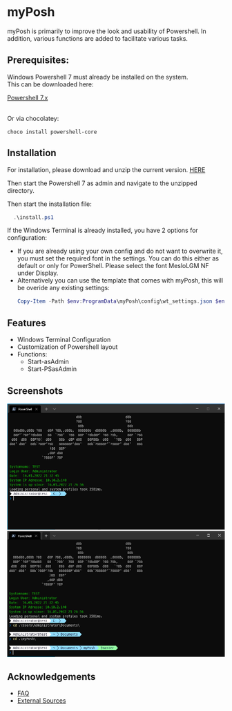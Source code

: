 
# myPosh

myPosh is primarily to improve the look and usability of Powershell.
In addition, various functions are added to facilitate various tasks.


## Prerequisites:

Windows Powershell 7 must already be installed on the system.</br>
This can be downloaded here:</br>

[Powershell 7.x](https://docs.microsoft.com/de-de/powershell/scripting/install/installing-powershell-on-windows?view=powershell-7.2#installing-the-msi-package)</br>
</br>

Or via chocolatey:
```
choco install powershell-core
```


## Installation
For installation, please download and unzip the current version. [HERE](https://github.com/nox309/myPosh/releases)

Then start the Powershell 7 as admin and navigate to the unzipped directory.

Then start the installation file:

```powershell
  .\install.ps1
```
If the Windows Terminal is already installed, you have 2 options for configuration:
- If you are already using your own config and do not want to overwrite it, you must set the required font in the settings. You can do this either as default or only for PowerShell.
Please select the font MesloLGM NF under Display.
- Alternatively you can use the template that comes with myPosh, this will be overide any existing settings: </br>
  ```powershell
  Copy-Item -Path $env:ProgramData\myPosh\config\wt_settings.json $env:LOCALAPPDATA\Packages\Microsoft.WindowsTerminal_8wekyb3d8bbwe\LocalState\settings.json -Force
  ```

## Features

- Windows Terminal Configuration
- Customization of Powershell layout
- Functions:
  - Start-asAdmin
  - Start-PSasAdmin


## Screenshots

![myPoshLayout](./doc/img/ProfilLayout.PNG)
![myPoshGIT](./doc/img/Git.PNG)

## Acknowledgements

 - [FAQ](https://github.com/nox309/myPosh/tree/master/doc/FAQ.md)
 - [External Sources](https://github.com/nox309/myPosh/blob/master/doc/extSources.md)

